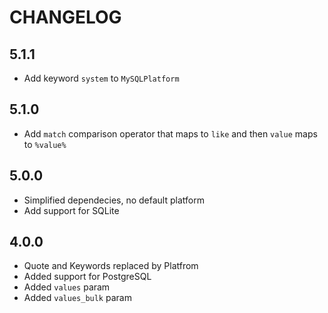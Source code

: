 # CHANGELOG

## 5.1.1

- Add keyword `system` to `MySQLPlatform`

## 5.1.0

- Add `match` comparison operator that maps to `like` and then `value` maps to `%value%`

## 5.0.0

- Simplified dependecies, no default platform
- Add support for SQLite

## 4.0.0

- Quote and Keywords replaced by Platfrom
- Added support for PostgreSQL
- Added `values` param
- Added `values_bulk` param
